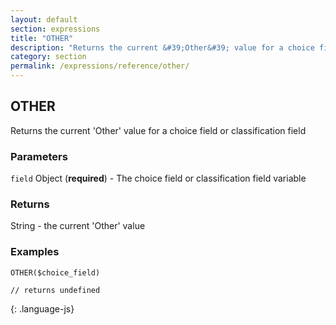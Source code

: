 ```yaml
---
layout: default
section: expressions
title: "OTHER"
description: "Returns the current &#39;Other&#39; value for a choice field or classification field"
category: section
permalink: /expressions/reference/other/
---
```


## OTHER

Returns the current 'Other' value for a choice field or classification field

### Parameters

`field` Object (__required__) - The choice field or classification field variable

### Returns

String - the current 'Other' value

### Examples

~~~
OTHER($choice_field)

// returns undefined
~~~
{: .language-js}